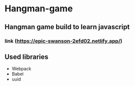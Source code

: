 # Hangman-game
## Hangman game build to learn  javascript
### link (https://epic-swanson-2efd02.netlify.app/)
## Used libraries
* Webpack
* Babel
* uuid
